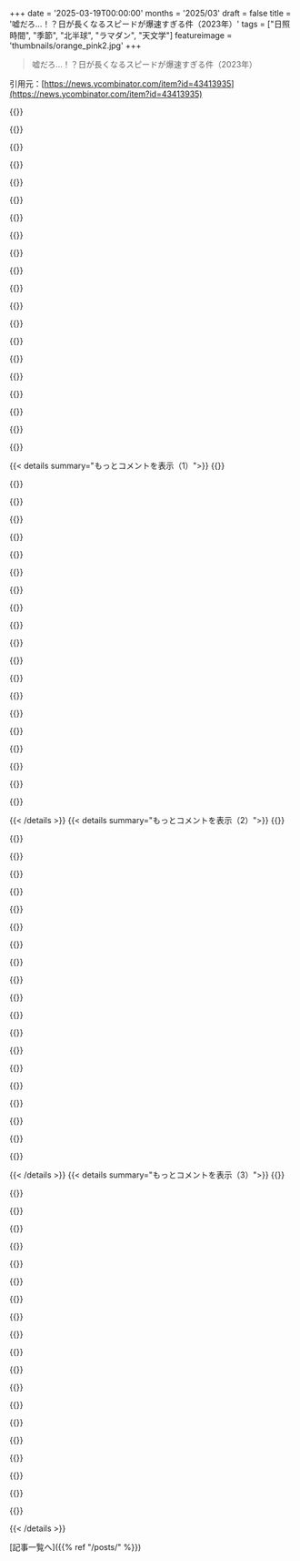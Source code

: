 +++
date = '2025-03-19T00:00:00'
months = '2025/03'
draft = false
title = '嘘だろ…！？日が長くなるスピードが爆速すぎる件（2023年）'
tags = ["日照時間", "季節", "北半球", "ラマダン", "天文学"]
featureimage = 'thumbnails/orange_pink2.jpg'
+++

> 嘘だろ…！？日が長くなるスピードが爆速すぎる件（2023年）

引用元：[https://news.ycombinator.com/item?id=43413935](https://news.ycombinator.com/item?id=43413935)

{{<matomeQuote body="この記事のライターは、ノルウェーの同僚とのスタンドアップミーティングでこれに気づいて記事を書いたんだって。おもしろいことに、ムスリムの俺は毎年Ramadanの時期にこれを思い出すんだよね。今年は3月1日がRamadanの始まりで、ロサンゼルス近郊の俺の場所では、日の出から日没までの断食時間が12時間45分だった。今日では13時間15分になるし、3月末のRamadanの終わり頃には13時間37分になるよ。Ramadanは太陰暦に従って観測されるから、太陽暦よりも約10日短いんだ。北半球では冬のRamadanは短くて楽で、2031年には一番短い日になる。2047年には真夏になるから、一番大変だね。もし聞かれたら、太陽が沈まない場所はどうするのかって？Suhoor（日の出前の食事）とiftar（日没後の食事）をいつ食べるのかって？意見は分かれるけど、みんな現実的な日の出と日の入りの時間を参考にするのが普通だよ。俺の義理の兄弟は数年前にスウェーデンにいたんだけど、メッカの時間を参考にしてたよ。" userName="esalman" createdAt="2025-03-19T21:23:20" color="#38d3d3">}}

{{<matomeQuote body="LentとRamadanが同時にある時期に、ムスリムとカトリックの人々に囲まれて生活していると、最初に「断食の日が長くなっている」と読んで、「本当にその通りだ」って思ったよ。" userName="pm3003" createdAt="2025-03-19T23:43:37" color="">}}

{{<matomeQuote body="中年のおっさんとしては、最初に「断食の日が長くなっている」と読んで、実際には「日が短くなるのがいかに早いか」という皮肉なコメントだと思った。" userName="BLKNSLVR" createdAt="2025-03-20T01:01:12" color="">}}

{{<matomeQuote body="時間が早く過ぎるように感じる記事を読みたいなら、これどうぞ。<br>＞”年を取るにつれて時間が「加速」するのはなぜか”<br>- 　https://sites.harvard.edu/sitn/2019/03/27/no-not-just-time-s…<br>- 　https://news.ycombinator.com/item?id=29109066<br>＞”なぜ年を取ると時間が早く過ぎるように感じるのか”<br>- 　https://news.ycombinator.com/item?id=39522249" userName="rzzzt" createdAt="2025-03-20T07:13:35" color="">}}

{{<matomeQuote body="ルーチンに落ち着いて、毎日がほとんど同じだと脳が経験を圧縮するから、時間が早く過ぎるように感じるんだと思う。若い頃は、周りのすべてが新しくて、何を試す価値があるのかまだわからないから、色々なことが起こって、それが長く続くように見えるんだ。" userName="xvokcarts" createdAt="2025-03-20T11:45:30" color="#ff5733">}}

{{<matomeQuote body="若い頃の俺も、時間の経過についての社会的なコメントだと思ってクリックしたわ。" userName="user_7832" createdAt="2025-03-20T05:46:58" color="">}}

{{<matomeQuote body="クリックする前の最初の予想は、地球の自転が遅くなっていることについてだと思って、「そんなに遅くない」と思った。" userName="Delk" createdAt="2025-03-20T07:30:29" color="">}}

{{<matomeQuote body="「日は長く、年月は短い」" userName="andyjohnson0" createdAt="2025-03-20T16:40:21" color="">}}

{{<matomeQuote body="ムスリムじゃない人が考えないかもしれない面白いことは、Ramadanは西洋の暦で1年に約10日ずつ逆行するから、多くの人にとって、真夏と真冬にRamadanを経験して覚えているのは、人生で数回しかないってこと。" userName="walrus01" createdAt="2025-03-20T00:00:41" color="#45d325">}}

{{<matomeQuote body="これな。高校生の時に冬のRamadanがあった。次にそうなるのは2031年で、俺は46歳になる。真夏になる2047年には62歳だ。運が良ければ、2063年か何かに、もう一度冬のRamadanがあるかもしれない。InshaAllah" userName="esalman" createdAt="2025-03-20T02:39:46" color="#ff33a1">}}

{{<matomeQuote body="ラマダンのルールに合わせて毎日の予定を立てる必要があるってこと？場所や年によって解釈が違うんだね" userName="speakspokespok" createdAt="2025-03-19T22:03:24" color="">}}

{{<matomeQuote body="ああ、よくあるMuslimの悩みだよ。<br>昨日、San JoseからLAへのフライトがあったんだけど、予約した時はラマダンのこと考えてなかったんだ。LAXに午後6時45分に着陸予定で、iftar（日没後の食事）の25分前くらいだった。ターミナルで軽く食べてから、1時間かけて帰宅する予定だったんだ。<br>そしたらフライトが25分遅れて、日没10分後に着陸することになった。搭乗前に何か食べるか迷ったけど、着陸時にトレーを開けて食べるわけにもいかないし。結局、LAXのターミナルで、予定より30分遅れて断食を終えたよ。<br>でも、夕焼け時のフライトは本当に綺麗だった。LA周辺のピンク色の空が最高だった。" userName="esalman" createdAt="2025-03-19T22:42:06" color="#785bff">}}

{{<matomeQuote body="コメントした人が従うfiqhの学派によっては、自宅から80km以上離れて旅行する場合、断食しなくても全く問題ない場合もあるらしいよ。<br>全角の＞”https：//www。google。com/search？client=firefox-b-e&channel=ent…”" userName="walrus01" createdAt="2025-03-20T00:02:21" color="">}}

{{<matomeQuote body="そうそう！断食に慣れてる人は、機会を逃したくないんだよね。だってラマダンには最高の食べ物があるし、なぜか他の時期には作らないんだよね。" userName="esalman" createdAt="2025-03-20T02:43:46" color="#38d3d3">}}

{{<matomeQuote body="イスラエルに住んでるんだけど、金曜日と土曜日は、Sabbath（安息日）の開始時間（確か、空に3つの星が見える時）に基づいて、電車やバスのスケジュールが変わるんだ。冬は土曜日に22：00～23：00に1、2本しか電車がないけど、夏は23：00より早い時間に4、5本あるよ。" userName="yonatan8070" createdAt="2025-03-20T05:42:23" color="">}}

{{<matomeQuote body="理解できない。冬は星が出るのが早いのに、電車の出発が遅いの？それに、Sabbathが始まったら電車は止まるんじゃないの？" userName="widforss" createdAt="2025-03-20T08:56:33" color="">}}

{{<matomeQuote body="ごめん、言葉が混ざってた。朝早すぎて…<br>Sabbathは金曜日に始まるから、電車は昼か午後に終わって、土曜日の夕方/夜にSabbathが終わってから始まるんだ。" userName="yonatan8070" createdAt="2025-03-20T11:18:20" color="">}}

{{<matomeQuote body="そうだね！KyrieやMo Salahのようなプロのアスリートが、断食と競技のロジスティクスをどう処理しているか調べてみるといいよ。" userName="Ozzie_osman" createdAt="2025-03-19T22:26:16" color="#45d325">}}

{{<matomeQuote body="Hakeem Olajuwonがラマダン中に断食して、普段と変わらないパフォーマンスをしていたのを見たよ。本当にすごいよね。" userName="madcaptenor" createdAt="2025-03-20T00:21:06" color="#ff5733">}}

{{<matomeQuote body="私のルーティンは場所と年によって変わるよ。" userName="rat9988" createdAt="2025-03-19T22:04:35" color="">}}

{{< details summary="もっとコメントを表示（1）">}}
{{<matomeQuote body="太陽暦ユーザーさん、太陰暦ユーザーさんと出会ったね。" userName="travisjungroth" createdAt="2025-03-19T22:24:17" color="">}}

{{<matomeQuote body="日の出と日の入りの時間が、太陽暦か太陰暦かでどう違うのかよく分かんないんだよね。Ramadanは太陰暦だから、夏になったり冬になったりするけど、StockholmがMeccaより夏の日照時間が長いのは、地球の構造のせいじゃん。夏は同じ時期に来るし、影響が違うだけだよ。" userName="thaumasiotes" createdAt="2025-03-19T22:52:17" color="">}}

{{<matomeQuote body="太陽暦なら、場所によって違うだけだよね。太陽暦ユーザーはもう経験済みだよ。日常的なことには当てはまるけど、日の出/日の入りに結びついたイベントってWestern/Christianの暦にはない気がする。Ramadanはそれが極端なんだよね。Jewishの祝日も日の入りに新しい日が始まるけど、太陰太陽暦だからズレても少しだけ。Islamic calendarが一番差が大きいね。" userName="travisjungroth" createdAt="2025-03-19T23:01:50" color="#38d3d3">}}

{{<matomeQuote body="太陰暦を使う人って、赤道に近いところに住むことが多いんだよね。地球の傾きの影響が少なくて、月の周期が目立つから。" userName="bloppe" createdAt="2025-03-19T23:25:33" color="">}}

{{<matomeQuote body="昔はChristianの国も日の出と日の入りで時間を区切ってたんだって。今でもCatholicとOrthodoxの修道院とか神学校では、時祷式でそれを使ってるらしいよ。<br>https://www.usccb.org/prayer-and-worship/liturgy-of-the-hour..." userName="achierius" createdAt="2025-03-20T04:55:04" color="">}}

{{<matomeQuote body="そうかもねー。Phoenixでは全然見かけないけど。Romeの今日の典礼はこちら:<br>https://wdtprs.com/2024/04/rome-24-3-day-13-14-easter-tuesda...<br>こっちじゃ普通の人が参加できるように、公共の典礼は гражданское время になってるよ。" userName="AStonesThrow" createdAt="2025-03-20T23:52:06" color="">}}

{{<matomeQuote body="＞Ramadanは太陰暦だから、夏になったり冬になったりするって話だよね。<br>それこそがみんなが言ってることだと思うよ（少なくとも俺の理解では）。Ramadanは太陰暦に従うから、StockholmのRamadan初日の日の出は、年によって3:30am～8:45amの間になる可能性があるんだ。<br>もし太陰暦を普通の暦として使ってたら、一年の最初の日も日の出の時間がめっちゃ変わるよね。" userName="antasvara" createdAt="2025-03-20T01:19:42" color="#ff5733">}}

{{<matomeQuote body="Ramadan（月）の始まりと終わりは完全に太陰暦に基づいているんだ。あなたの宗派のIslamic authoritiesが目で月を観測するんだけど、一日に断食する時間は日の出と日の入りに基づいている。これは明らかに太陽暦だよね。" userName="walrus01" createdAt="2025-03-20T01:47:49" color="">}}

{{<matomeQuote body="＞日の出と日の入りは明らかに太陽暦<br>マジで？<br>太陽を観測するのは太陽に関係することだけど、solar calendarは地球の公転と、その公転が地球の地軸の傾きをどう変えるかに基づいてるよね？<br>日の出と日の入りは、地球の公転じゃなくて、特定の緯度と経度に依存するんだ。地球の場所や公転じゃなくて、観測者の位置次第で変わるんだよ。solar calendarの季節や地軸に関係なく、どこかに行けば簡単に変えられるし。<br>solar calendarとlunar calendarは太陽と月の活動で決まるし、Earthbound Leadershipが調整するんだ。 гражданское время は抽象的な24時間周期で、60分のタイムゾーンに分かれてるから、sidereal time とは切り離されてる。現代では гражданское время を太陽の子午線に合わせることはほとんどないけど、地球の自転の変動を補正する必要はあるんだよ。<br>宇宙飛行士に日の出と日の入りについて聞いてみて。地球を周回する衛星とか、月とか、どこかを移動してる探査機にとっては、異質なものだから。" userName="AStonesThrow" createdAt="2025-03-21T03:24:08" color="#38d3d3">}}

{{<matomeQuote body="ざっくり言うと、太陽の観測に基づくWestern calendarは、同じ月がいつも同じ季節になるようにできてる。1月と12月はいつも寒くて、北半球では一年で一番日が短いよね。<br>Arabic Islamic calendarはそうじゃないんだ。Ramadanは月の暦の月の1つで、年によっては真夏だったり、真冬だったりするんだ。だいたいWestern solar calendarから見ると、1年に10日か11日”後ろに”ズレて、一周するんだよ。<br>Western calendarだと、冬至はいつも12月20日か21日で、2100年まで変わらない。夏至も6月20日か21日だ。<br>https://www.astropixels.com/ephemeris/soleq2001.html" userName="walrus01" createdAt="2025-03-21T04:02:38" color="#38d3d3">}}

{{<matomeQuote body="いやいや、「日の出と日の入りは太陽の動きで決まる」って言ってるけど、俺は太陰暦とか太陽暦の話をしてるんじゃないんだよね。だって、カレンダーは一日の中の時間を区切ったりしないじゃん。俺が知ってる限り、どのカレンダーも「日」ってのは惑星が1回転する抽象的な単位として扱ってて、活動とか外部の物体の見え方とかは関係ないよね？マジ?" userName="AStonesThrow" createdAt="2025-03-21T06:19:10" color="">}}

{{<matomeQuote body="俺が言いたかったのは、熱心なイスラム教徒にとって、ラマダンの月の始まりと終わりは月の満ち欠けで決まるけど、毎日ちょっとずつ日の出の時刻とイフタール（日没で飲食できるようになる時間）の時刻が違うってこと。これは太陽の位置によるんだよね。確かに、人間が認識してるカレンダーの日付は、俺らが勝手に決めたものだよね。もちろん、夏至は人間が農業とか都市とか作る前から6月20日だったわけで。「June」とか「20」って呼ぶのは文化的なもの。" userName="walrus01" createdAt="2025-03-21T07:17:00" color="#38d3d3">}}

{{<matomeQuote body="＞太陽の位置によるって…<br>地動説を疑うなよ。<br>太陽の相対的な、見かけ上の位置。<br>日の出と日の入りは完全に観測者の位置に依存するんだよ。だって「夜」ってのは、ドラゴンが太陽を飲み込むんじゃなくて、地球の影の中に入ってるってだけの文化的な概念でしょ？" userName="AStonesThrow" createdAt="2025-03-23T08:59:33" color="">}}

{{<matomeQuote body="断食みたいに日の出から日没まで飲食を断つ宗教的な習慣があると、天文学的な出来事がもっと身近に感じられて面白いよね。" userName="MarceliusK" createdAt="2025-03-20T11:08:39" color="#45d325">}}

{{<matomeQuote body="今から地元のカフェに行ってくる。この時期しか作らないSpecial Ramadan Phirniってデザートがあって、レシピを教えてくれないんだよ！何回も頼んでるのにさ。一年中作ってくれるか、せめてレシピを教えてくれって。" userName="crossroadsguy" createdAt="2025-03-20T06:34:04" color="#ff5733">}}

{{<matomeQuote body="バングラデシュでもラマダン限定の料理がたくさんあるよ。普段レストランでは一年中作ってるけど、ラマダンになるとどの家庭でも屋台でも作るんだ。ハリーム（肉入りレンズ豆スープ）、ピヤジュ/ベグニ（玉ねぎ、レンズ豆、ナスなどの揚げ物）、ブンディア/ジャレビ（デザート）、ソラ・ムリ（ヒヨコ豆とポン菓子の料理）、「rooh afza」ドリンクとかね。イスラム教徒じゃない友達も楽しみにしてるんだ。" userName="esalman" createdAt="2025-03-20T08:27:08" color="#ff5c5c">}}

{{<matomeQuote body="＞bloody recipe.（マジ〇〇なレシピ）<br>うまいこと言ったな。でも、どれくらいの英語話者が、この「ちょっと失礼な」形容詞が、聖体とある女王に対する冒涜的な言葉から始まったってことを知らないんだろう？" userName="AStonesThrow" createdAt="2025-03-20T23:56:11" color="">}}

{{<matomeQuote body="ストックホルムに住んでたとき、昼と夜をはっきり区別するんじゃなくて、色んなレベルの薄明かりとか暗闇を味わうようになった。太陽が地平線に近いから、空に光が散らばってすごく綺麗なんだよね。オーストラリアで育ったときは、日の出と日の入りがあっという間だったから。" userName="lars512" createdAt="2025-03-19T16:47:46" color="#38d3d3">}}

{{<matomeQuote body="ストックホルムと同じくらいの緯度で育ったんだけど、去年熱帯に行って初めて気づいたのは、俺の潜在意識が暖かさと長い夜を結びつけてるってこと。真夜中の11時に外で本が読めるような夏に慣れてたから、熱帯の暑さの中で午後6時には真っ暗になるのがマジで変な感じだった。" userName="Zanfa" createdAt="2025-03-19T17:28:10" color="#38d3d3">}}

{{<matomeQuote body="めっちゃわかる！しかも、あっという間なんだよね。ちょっとお菓子を買いに店に入って、まだ昼間だと思ってたら、実は6時15分で、外に出たら真っ暗！<br>俺はイギリス南部に住んでるんだけど、5月下旬から8月上旬みたいな「起きてる間は明るくて、寝てる間（のはず）は暗い」っていうのが一年中だったらいいのに。" userName="mdpye" createdAt="2025-03-19T17:43:48" color="#38d3d3">}}


{{< /details >}}
{{< details summary="もっとコメントを表示（2）">}}
{{<matomeQuote body="暗い時期には逆の緯度の場所を探して移動生活をしたらどうかな？そうすれば、15時間の日光、12時間の日光、そしてまた15時間の日光を浴びられるよ。もしお金持ちだったら、巨大なヨットで太平洋の縁を季節に合わせて航海して、永遠の春、夏、春、夏を過ごしたいな。" userName="jaggederest" createdAt="2025-03-19T19:37:03" color="#ff33a1">}}

{{<matomeQuote body="それは確かに人生の目標だね！必ずしも達成できるとは限らないけど、ストレッチゴールは必要だよね：Ｄ" userName="mdpye" createdAt="2025-03-19T22:16:49" color="">}}

{{<matomeQuote body="それを達成するためにお金持ちである必要はないみたいだよ。チリで冬を過ごすのは、ちゃんとした計画があれば" userName="seizethecheese" createdAt="2025-03-19T20:53:50" color="">}}

{{<matomeQuote body="お金持ちの定義が違うんだね。生活費だけじゃないんだ。時間も必要だし、政府とやり取りするのも、時間を使うお金があるのも、それを許す仕事があるのも、家族と離れる時間が誰かの幸福にとって破滅的ではないことも。正直言って、これは99％の人にとっては非常に非現実的だよ。残りの1％は、何らかの形で「お金持ち」だと思うよ。" userName="wholinator2" createdAt="2025-03-19T21:28:28" color="#785bff">}}

{{<matomeQuote body="初めて熱帯地方に行ったとき、暗さと寒さをこんなに結びつけて考えていたなんて思わなかった！<br>午後、太陽が出ているうちに夕食を食べに行ったんだけど、すべてが普通だった。エアコンの効いたレストランで夕食をとって、日が暮れてから外に出たら、まだ暖かくて湿度が高いことにすごく混乱したんだ！" userName="henrikschroder" createdAt="2025-03-19T21:24:12" color="#ff5733">}}

{{<matomeQuote body="＞午後11時に外で本が読める夏に慣れてるからなぁ。<br>その一方で、普通の日光の下で本を読むと目が痛くなる。紙が光を反射しすぎるんだ。Kindleはグレーだからその問題を解決してる。なんでAmazonが「Paperwhite」モデルを開発したのか理解できない。紙は白すぎるよ！" userName="thaumasiotes" createdAt="2025-03-19T22:56:58" color="">}}

{{<matomeQuote body="僕も似たような経験をしたけど、もっと極端かも。ブラジルのサンパウロ出身で、市のすぐそばを南回帰線が通ってるんだ。日の出と日の入りはすごく早くて、30分くらい座って見てたら、もう真っ暗。スウェーデンに10年以上住んでる今でも、日の出と日の入りに魅了されるよ。すごく長くて、色の変化とか影とか形とかに何時間も見とれちゃう。夏の間、友達と湖のそばでご飯とか飲み物を飲みながら、終わりのない夕暮れを見るのが一番好きなことなんだ。" userName="piva00" createdAt="2025-03-19T17:10:54" color="#785bff">}}

{{<matomeQuote body="＞ストックホルムに住んでた時、昼と夜を厳密に考えるより、さまざまなレベルの薄明かりと暗闇を認識するようになったんだ。<br>チリでも、特に南部では、長い日と短い日があるけど、日光にこだわる代わりに、午後と夜が混ざり合って、クロスフェードするんだ。「8 de la tarde」（午後の8時）とか「6 de la noche」（夜の6時）って季節によって言うんだ。" userName="dietr1ch" createdAt="2025-03-19T18:51:32" color="#45d325">}}

{{<matomeQuote body="あと、これも：<br>https://www.academia.org.mx/consultas/obras-de-consulta-en-l...<br>7/8/9 de la noche (vs tarde) はアメリカのスペイン語話者の60/97/100％が使うのに対して、ヨーロッパのスペイン語話者は1/16/97％しか使わない。スペインの日没が一般的に遅いことが原因かな？<br>季節を示すコーパスでこの分析をやり直すと面白いかも。" userName="madcaptenor" createdAt="2025-03-19T19:37:49" color="">}}

{{<matomeQuote body="アトランタ（北緯34度くらい）みたいな赤道に近い場所でも、「午後8時」って言ってた気がするよ。うちの地域はタイムゾーンの西の端っこだから、日没が8時52分と遅いんだよね。" userName="madcaptenor" createdAt="2025-03-19T19:30:32" color="">}}

{{<matomeQuote body="オーストラリアって緯度40度くらいあるんだっけ？俺んとこじゃ夏至だと夜10時まで明るいぜ。でも冬至はマジで太陽見えない。" userName="TheSpiceIsLife" createdAt="2025-03-20T01:26:10" color="#ff33a1">}}

{{<matomeQuote body="オーストラリア育ちなら、引っ越した時に日照時間の変化にビックリしただろうね。" userName="MarceliusK" createdAt="2025-03-20T11:10:01" color="">}}

{{<matomeQuote body="場合によるよ。St Kildaに住んでた時は、ビーチが東向きだったから、夕焼けとかゴールデンアワーは夕方6時から9時に始まってた気がする。" userName="christopher8827" createdAt="2025-03-19T18:28:04" color="">}}

{{<matomeQuote body="クイーンズランド州の北部だと、日の入りが15分くらいで終わる気がする。ちょっと大げさかもしれないけど、最近住んでるロンドンと比べるとめっちゃ早い。" userName="dkdbejwi383" createdAt="2025-03-19T22:14:14" color="">}}

{{<matomeQuote body="赤道だと一年中「朝6時に日の出、夕方6時に日の入り」ってのがマジで不思議。<br>あと、意外かもしれないけど、地球上のどこでも一年の日照時間はだいたい同じなんだって。" userName="frankus" createdAt="2025-03-19T19:22:43" color="#45d325">}}

{{<matomeQuote body="熱帯地方で育ったから、日の出と日の入りはその時間だと思ってたけど、他の地域では昼と夜の長さが変わるって知って衝撃だった。「夜8時なのにまだ太陽が出てる」ってマジ！？" userName="infinitifall" createdAt="2025-03-19T20:36:11" color="#ff5c5c">}}

{{<matomeQuote body="スウェーデンの結婚式に海外からのゲストと行ったんだけど、夜10時に披露宴が終わってまだ太陽が出てるのにみんなビックリしてた。北極圏より南だから白夜じゃないけど、夜は薄明かりが1～2時間あるだけで、また朝2時には太陽が昇るんだ。" userName="henrikschroder" createdAt="2025-03-19T21:20:25" color="#38d3d3">}}

{{<matomeQuote body="数十年前に北米からストックホルムに行ったんだけど、人生最悪の時差ボケだった。20時間も日が照ってて、特に午前2時30分が午前6時30分みたいに感じたのがヤバかった。全然眠れなかったんだよね。泊まった安いホテルはカーテンが薄くて光を全然遮らなかったし。もしまたあの時期に行くことがあれば、アイマスクと遮光カーテンのあるホテルを探すよ。" userName="anthomtb" createdAt="2025-03-19T22:07:45" color="#ff33a1">}}

{{<matomeQuote body="赤ちゃん用の簡易的なトラベル用遮光カーテンを持っていくといいよ。北ノルウェーにある実家の夏の家に行く時に使ってたんだ。今はビデオ会議の時にグリーンスクリーンの効果を変えたくない時に、自宅のオフィスで使ってるよ。" userName="flurdy" createdAt="2025-03-20T00:11:09" color="#45d325">}}

{{<matomeQuote body="北極圏に近いところに住んでるなら、遮光カーテンがないなんて国民的な犯罪だと思うんじゃない？罪を犯した国によって罰則が違うって感じかな。" userName="dylan604" createdAt="2025-03-19T23:46:20" color="">}}


{{< /details >}}
{{< details summary="もっとコメントを表示（3）">}}
{{<matomeQuote body="そこに住んでると、昼間に寝るのに慣れちゃうんだよね。<br>だからって、海外からのゲストのためにホテルに遮光カーテンを用意しない言い訳にはならないけど、みんなそこまで考えないんだろうね。" userName="BurningFrog" createdAt="2025-03-20T00:43:52" color="#ff5c5c">}}

{{<matomeQuote body="スヴァールバルのカーテンについて教えてあげるよ。食器用洗剤とアルミホイルさ。" userName="widforss" createdAt="2025-03-20T08:58:28" color="">}}

{{<matomeQuote body="映画『Insomnia』をおすすめするかどうか迷うな。共感できるから好きになるか、またトラウマになるかだよ！" userName="globular-toast" createdAt="2025-03-20T07:20:50" color="">}}

{{<matomeQuote body="イングランド南部に住んでるんだけど、スコットランドで同じ経験をしたよ。テントを張る場所を探してたんだけど、どんどん暗くなってきてると思って焦ってたんだ。でも真夏だったから、全然暗くならなかったんだよね。イングランドもそんなに変わらないのかもしれないけど、夜＝暗いっていう思い込みが完全に間違ってたのが不思議だった。" userName="globular-toast" createdAt="2025-03-20T07:18:53" color="#45d325">}}

{{<matomeQuote body="午後8時ってどういうこと？真夏だと午後9時47分まで日が差してて、午後10時30分過ぎにやっと暗くなるよ。<br>冬は朝8時12分に日の出で、午後4時には日没だよ。<br>この情報で私の居場所を当ててみてね 😉" userName="n_ary" createdAt="2025-03-19T20:54:18" color="#ff5c5c">}}

{{<matomeQuote body="12時間制を使ってるってことは、アメリカ中西部の北部の方かな？" userName="dylan604" createdAt="2025-03-19T23:48:01" color="">}}

{{<matomeQuote body="緯度と、両方の時間表示をしてるってことから、カナダだと思うな。" userName="tempestn" createdAt="2025-03-20T05:10:01" color="">}}

{{<matomeQuote body="赤道だと一年中、朝6時に日の出で夕方6時に日の入りってマジすごいよね。<br><br>天気とか季節も見てみると面白いよ。例えば、ナイロビの年間平均[0]を見ると、気温も降水量も結構安定してる。リブレビル[1]は降水量の変動が少しあるけど、気温はあんまり変わらない。南米のマカパ[2]とかキト[3]、あとクチン[4]もそう。要は、この辺の地域には四季がないってこと。少なくとも多くの人が思ってるような四季はないんだよね。変化はあるけど、冬と夏であんまり変わらない。<br><br>もちろん色々違うところはあるけど、ざっくり見るとよくわかんないんだよね。だから、ロンドン[5]、大阪[6]、オークランド[7]、ロサンゼルス[8]（天気が変わりないってよく言われる）、シアトル[9]、オスロ[10]を見てみよう。全然違うでしょ？こういうのって、人の考え方とか時間とかにも影響するんだよね。<br><br>当たり前のことが全然違うって面白いよね。まるで違う世界に住んでるみたい。ある意味そうだし、忘れがちだよね。<br>[0]～[10]は参照リンク" userName="godelski" createdAt="2025-03-19T22:13:44" color="#38d3d3">}}

{{<matomeQuote body="昼間の時間は同じだけど、極に近いところだと、夏の間はその時間を寝て過ごすことが多いから、実際に体感できる昼間の時間は少ないんだよね。<br>赤道付近の太陽で驚くのは、太陽が真上に見えること。俺が育ったところじゃ、太陽は30度より高くならないんだ。" userName="BurningFrog" createdAt="2025-03-20T00:50:38" color="">}}

{{<matomeQuote body="東アフリカに住んでたんだけど、スワヒリ語の時間表現が面白いんだよ。「真夜中」が朝6時で、1日が始まる時間が朝7時とか。日の出の時間が毎日ほぼ同じだから、理にかなってるんだよね。" userName="balderdash" createdAt="2025-03-19T23:18:57" color="#785bff">}}

{{<matomeQuote body="そうそう。北緯/南緯45度の場所だと、太陽光が垂直に当たらないから、単位面積あたりの太陽エネルギーは70.7%しか得られないんだよね。しかも、大気を通過する距離が長くなるから、地上に届くエネルギーはもっと少ない。" userName="hnuser123456" createdAt="2025-03-19T21:28:37" color="">}}

{{<matomeQuote body="都合のいいことに、「地球上のどこでも昼間の時間は同じ」って言ってたのはソーラーシステムのセールスマンだったんだよね。彼は、北緯49度付近での大気の影響についてはあんまり触れたがらなかったけど。救いは、一番日が長い時期は晴れの日が多いってことかな。" userName="frankus" createdAt="2025-03-20T21:15:25" color="">}}

{{<matomeQuote body="＞もう一つ、直感に反するかもしれない事実は、（ある程度の近似で）地球上のどこでも、年間を通しての日照時間は同じだってこと。<br>ただ、使える日照時間は違うんだよね。一年中ちゃんと睡眠時間を確保しようとすると、無駄にしないといけない時間って緯度によって変わってくるから。" userName="account42" createdAt="2025-03-20T09:51:55" color="">}}

{{<matomeQuote body="ほとんど赤道で生活してるけど、日の出が30分早くなったり遅くなったりするだけで、スケジュールが狂うのが面白いんだよね。日没前に帰宅したがる人がいたり、日の出前に学校が始まるのが不安になったりして、交通がめちゃくちゃになるんだ。<br>天気も面白くて、年間で±3度くらいしか変わらない。暑さで寝室のドアが膨張するんだよね。住宅開発業者と、特注ドアが合わないって言い争ったんだけど、業者がテストした時は全部合格してて、暑い時期じゃなかったんだよね。" userName="muzani" createdAt="2025-03-20T07:58:15" color="#45d325">}}

{{<matomeQuote body="ハワイに行った時、夕日を見れたのはビーチから400ヤード以内だったからだと思う。日が沈むって気づいた時には、もう真っ暗なんだよね。<br>北極圏の吸血鬼映画は面白いけど、赤道付近の吸血鬼は、夕暮れ時には人間にとって、夜明けには吸血鬼にとって、もっと恐ろしい存在になるだろうね。" userName="hinkley" createdAt="2025-03-19T21:42:47" color="">}}

{{<matomeQuote body="自然って、最終的にはバランスを取るようにできてるんだね。なんか詩的だ。" userName="MarceliusK" createdAt="2025-03-20T11:12:43" color="">}}

{{<matomeQuote body="「12分の1の法則」っていう便利な経験則があるんだよね。航海とか潮汐計算で使われるんだけど（他の分野でも使われてるかもしれないけど）。太陽とか季節とか、正弦波的に繰り返すものなら何にでも応用できると思う。メンタルモデルとして便利なんだ。<br><br>サイクルの半分（ピークから谷）を6時間に分割すると（適切な単位なら何でもいいんだけど、例えば6ヶ月とか）、ピーク（または谷）から下がる（または上がる）時の変化量はこんな感じになる。<br><br>時間（または月）：ピーク-谷の合計に対する変化量（合計=2*A）<br>1: 1/12<br>2: 2/12<br>3: 3/12<br>4: 3/12<br>5: 2/12<br>6: 1/12<br><br>今回の例だと、ピークと谷は6月21日と12月21日で、x軸は1ヶ月単位。日照時間のピーク-谷の差が2時間だと仮定すると（緯度によって違うけど）、1/12は10分になる。<br><br>だから、今の時期（3月下旬）は一番日照時間が短くなる時期で、毎月30分ずつ日照時間が増えてる。つまり、毎日夕日が1分ずつ遅くなってるってこと。<br><br>詳細は下記参照：<br>https://en.wikipedia.org/wiki/Rule_of_twelfths" userName="supernova87a" createdAt="2025-03-19T20:40:33" color="#ff5c5c">}}

{{<matomeQuote body="数式っぽく言い換えると、sin(30 degrees) = 1/2 で、sin(60 degrees) は 5/6 に結構近いんだよね" userName="madcaptenor" createdAt="2025-03-19T20:47:32" color="">}}

{{<matomeQuote body="sin() のめっちゃいい近似だね" userName="widforss" createdAt="2025-03-20T09:20:17" color="#ff5733">}}

{{<matomeQuote body="＞北極圏に近づくと、日の長さが冬至から夏至まで、そしてまた戻るまで、基本的にジグザグになるっていうのは面白いよね。<br>俺もそれに気づいて、正確にそうなのか疑問に思ったんだ。ジグザグが直線になるかって。なんか簡単な三角関数の恒等式で証明できるんじゃないかって。でも違うんだよね。直線じゃないんだ。太陽の屈折を無視してもね。でも、かなりいい近似ではあるんだ。" userName="madcaptenor" createdAt="2025-03-19T17:01:54" color="#ff33a1">}}


{{< /details >}}


[記事一覧へ]({{% ref "/posts/" %}})
